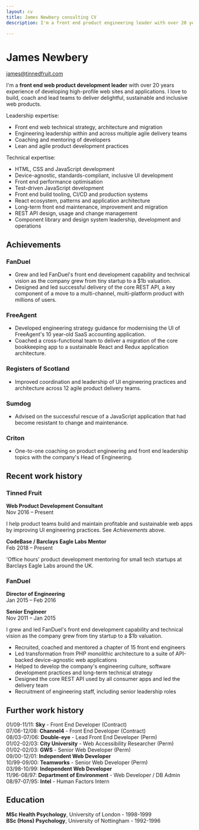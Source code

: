 ```yaml
---
layout: cv
title: James Newbery consulting CV
description: I'm a front end product engineering leader with over 20 years experience of developing high-profile web sites and applications.

---
```


# James Newbery

[james@tinnedfruit.com](mailto:james@tinnedfruit.com)

I'm a __front end web product development leader__ with over 20 years experience of developing high-profile web sites and applications. I love to build, coach and lead teams to deliver delightful, sustainable and inclusive web products.

Leadership expertise:

* Front end web technical strategy, architecture and migration
* Engineering leadership within and across multiple agile delivery teams
* Coaching and mentoring of developers
* Lean and agile product development practices

Technical expertise:

* HTML, CSS and JavaScript development
* Device-agnostic, standards-compliant, inclusive UI development
* Front end performance optimisation
* Test-driven JavaScript development
* Front end build tooling, CI/CD and production systems
* React ecosystem, patterns and application architecture
* Long-term front end maintenance, improvement and migration
* REST API design, usage and change management
* Component library and design system leadership, development and operations

## Achievements

### FanDuel

* Grew and led FanDuel's front end development capability and technical vision as the company grew from tiny startup to a $1b valuation.
* Designed and led successful delivery of the core REST API, a key component of a move to a multi-channel, multi-platform product with millions of users.

### FreeAgent

* Developed engineering strategy guidance for modernising the UI of FreeAgent's 10 year-old SaaS accounting application.
* Coached a cross-functional team to deliver a migration of the core bookkeeping app to a sustainable React and Redux application architecture.

### Registers of Scotland

* Improved coordination and leadership of UI engineering practices and architecture across 12 agile product delivery teams.

### Sumdog

* Advised on the successful rescue of a JavaScript application that had become resistant to change and maintenance.

### Criton

* One-to-one coaching on product engineering and front end leadership topics with the company's Head of Engineering.

## Recent work history

### Tinned Fruit

__Web Product Development Consultant__<br>
Nov 2016 – Present

I help product teams build and maintain profitable and sustainable web apps by improving UI engineering practices. See _Achievements_ above.

__CodeBase / Barclays Eagle Labs Mentor__<br>
Feb 2018 – Present

'Office hours' product development mentoring for small tech startups at Barclays Eagle Labs around the UK.

### FanDuel

__Director of Engineering__<br>
Jan 2015 – Feb 2016

__Senior Engineer__<br>
Nov 2011 – Jan 2015

I grew and led FanDuel's front end development capability and technical vision as the company grew from tiny startup to a $1b valuation.

* Recruited, coached and mentored a chapter of 15 front end engineers
* Led transformation from PHP monolithic architecture to a suite of API-backed device-agnostic web applications
* Helped to develop the company's engineering culture, software development practices and long-term technical strategy
* Designed the core REST API used by all consumer apps and led the delivery team
* Recruitment of engineering staff, including senior leadership roles

## Further work history

01/09-11/11: __Sky__ - Front End Developer (Contract)<br>
07/06-12/08: __Channel4__ - Front End Developer (Contract) <br>
08/03-07/06: __Double-eye__ - Lead Front End Developer (Perm)<br>
01/02-02/03: __City University__ - Web Accessibility Researcher (Perm)<br>
01/02-02/03: __GWS__ - Senior Web Developer (Perm)<br>
09/00-12/01: __Independent Web Developer__<br>
10/99-09/00: __Teamworks__ - Senior Web Developer (Perm)<br>
03/98-10/99: __Independent Web Developer__<br>
11/96-08/97: __Department of Environment__ - Web Developer / DB Admin<br>
08/97-07/95: __Intel__ - Human Factors Intern

## Education

__MSc Health Psychology__, University of London - 1998-1999<br>
__BSc (Hons) Psychology__, University of Nottingham - 1992-1996

